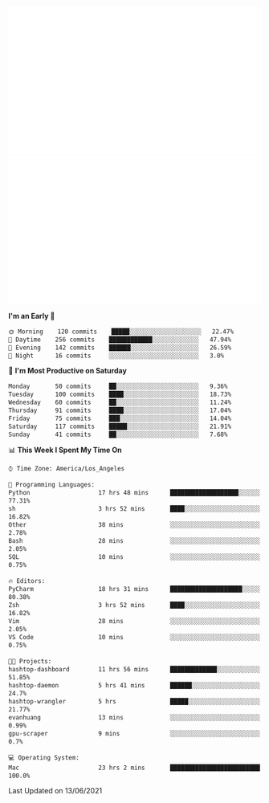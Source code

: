<a href="https://github.com/jstrieb/github-stats">
 
![](https://github.com/evanhuang117/github-stats/blob/master/generated/overview.svg)
![](https://github.com/evanhuang117/github-stats/blob/master/generated/languages.svg)

</a>

<!--START_SECTION:waka-->
**I'm an Early 🐤** 

```text
🌞 Morning    120 commits    █████░░░░░░░░░░░░░░░░░░░░   22.47% 
🌆 Daytime    256 commits    ████████████░░░░░░░░░░░░░   47.94% 
🌃 Evening    142 commits    ██████░░░░░░░░░░░░░░░░░░░   26.59% 
🌙 Night      16 commits     ░░░░░░░░░░░░░░░░░░░░░░░░░   3.0%

```
📅 **I'm Most Productive on Saturday** 

```text
Monday       50 commits     ██░░░░░░░░░░░░░░░░░░░░░░░   9.36% 
Tuesday      100 commits    ████░░░░░░░░░░░░░░░░░░░░░   18.73% 
Wednesday    60 commits     ██░░░░░░░░░░░░░░░░░░░░░░░   11.24% 
Thursday     91 commits     ████░░░░░░░░░░░░░░░░░░░░░   17.04% 
Friday       75 commits     ███░░░░░░░░░░░░░░░░░░░░░░   14.04% 
Saturday     117 commits    █████░░░░░░░░░░░░░░░░░░░░   21.91% 
Sunday       41 commits     ██░░░░░░░░░░░░░░░░░░░░░░░   7.68%

```


📊 **This Week I Spent My Time On** 

```text
⌚︎ Time Zone: America/Los_Angeles

💬 Programming Languages: 
Python                   17 hrs 48 mins      ███████████████████░░░░░░   77.31% 
sh                       3 hrs 52 mins       ████░░░░░░░░░░░░░░░░░░░░░   16.82% 
Other                    38 mins             ░░░░░░░░░░░░░░░░░░░░░░░░░   2.78% 
Bash                     28 mins             ░░░░░░░░░░░░░░░░░░░░░░░░░   2.05% 
SQL                      10 mins             ░░░░░░░░░░░░░░░░░░░░░░░░░   0.75%

🔥 Editors: 
PyCharm                  18 hrs 31 mins      ████████████████████░░░░░   80.38% 
Zsh                      3 hrs 52 mins       ████░░░░░░░░░░░░░░░░░░░░░   16.82% 
Vim                      28 mins             ░░░░░░░░░░░░░░░░░░░░░░░░░   2.05% 
VS Code                  10 mins             ░░░░░░░░░░░░░░░░░░░░░░░░░   0.75%

🐱‍💻 Projects: 
hashtop-dashboard        11 hrs 56 mins      █████████████░░░░░░░░░░░░   51.85% 
hashtop-daemon           5 hrs 41 mins       ██████░░░░░░░░░░░░░░░░░░░   24.7% 
hashtop-wrangler         5 hrs               █████░░░░░░░░░░░░░░░░░░░░   21.77% 
evanhuang                13 mins             ░░░░░░░░░░░░░░░░░░░░░░░░░   0.99% 
gpu-scraper              9 mins              ░░░░░░░░░░░░░░░░░░░░░░░░░   0.7%

💻 Operating System: 
Mac                      23 hrs 2 mins       █████████████████████████   100.0%

```


 Last Updated on 13/06/2021
<!--END_SECTION:waka-->
